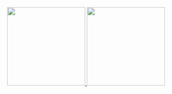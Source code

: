 <div align="center">
  <a href="https://github.com/guilherme-savio">
  <img height="180em" src="https://github-readme-stats.vercel.app/api?username=guilherme-savio&show_icons=true&theme=dark&include_all_commits=true&count_private=true"/>
  <img height="180em" src="https://github-readme-stats.vercel.app/api/top-langs/?username=guilherme-savio&layout=compact&langs_count=7&theme=dark&count_private=true"/>
</div>
